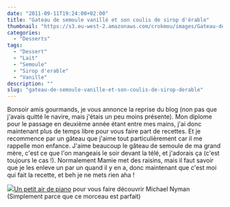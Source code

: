 ```yaml
---
date: "2011-09-11T19:24:00+02:00"
title: "Gateau de semoule vanillé et son coulis de sirop d'érable"
thumbnail: "https://s3.eu-west-2.amazonaws.com/crokmou/images/Gateau-de-semoule.jpg"
categories:
  - "Desserts"
tags:
  - "Dessert"
  - "Lait"
  - "Semoule"
  - "Sirop d'erable"
  - "Vanille"
description: ""
slug: "gateau-de-semoule-vanille-et-son-coulis-de-sirop-derable"
---
```


Bonsoir amis gourmands, je vous annonce la reprise du blog (non pas que j'avais quitté le navire, mais j'étais un peu moins présente). Mon diplome pour le passage en deuxième année étant entre mes mains, j'ai donc maintenant plus de temps libre pour vous faire part de recettes. Et je recommence par un gâteau que j'aime tout particulièrement car il me rappelle mon enfance. J'aime beaucoup le gâteau de semoule de ma grand mère, c'est ce que l'on mangeais le soir devant la télé, et j'adorais ça (c'est toujours le cas !). Normalement Mamie met des raisins, mais il faut savoir que je les enleve un par un quand il y en a, donc maintenant que c'est moi qui fait la recette, et beh je ne mets rien aha !<a name="more"></a>

[![](http://4.bp.blogspot.com/--DJ_LyibT7U/TqmiKDSReoI/AAAAAAAABA8/A_1cu-vnmLU/s1600/gateau+semoule.jpg)](http://4.bp.blogspot.com/--DJ_LyibT7U/TqmiKDSReoI/AAAAAAAABA8/A_1cu-vnmLU/s1600/gateau+semoule.jpg)[Un petit air de piano](http://youtu.be/0dPS-EHl-FE) pour vous faire découvrir Michael Nyman (Simplement parce que ce morceau est parfait)

